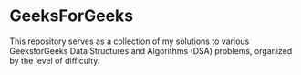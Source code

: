 # GeeksForGeeks
This repository serves as a collection of my solutions to various GeeksforGeeks Data Structures and Algorithms (DSA) problems, organized by the level of difficulty.
